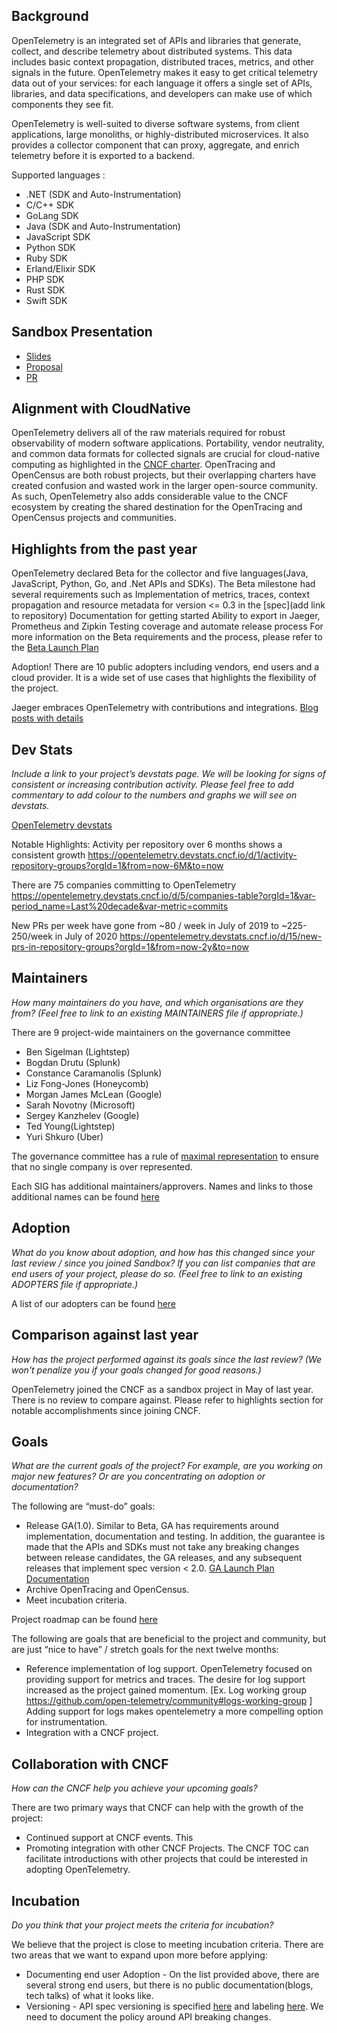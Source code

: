 ## Background
OpenTelemetry is an integrated set of APIs and libraries that generate, collect, and describe telemetry about distributed systems. This data includes basic context propagation, distributed traces, metrics, and other signals in the future. OpenTelemetry makes it easy to get critical telemetry data out of your services: for each language it offers a single set of APIs, libraries, and data specifications, and developers can make use of which components they see fit.

OpenTelemetry is well-suited to diverse software systems, from client applications, large monoliths, or highly-distributed microservices. It also provides a collector component that can proxy, aggregate, and enrich telemetry before it is exported to a backend.

Supported languages :
- .NET (SDK  and Auto-Instrumentation)
- C/C++ SDK
- GoLang SDK
- Java (SDK and Auto-Instrumentation)
- JavaScript SDK
- Python SDK
- Ruby SDK
- Erland/Elixir SDK
- PHP SDK
- Rust SDK
- Swift SDK

## Sandbox Presentation 
- [Slides](https://docs.google.com/presentation/d/1roUFtkiVw25N7nRuUnMa-ziNhb6vzhZAe43jpBfiDiw/edit#slide=id.g5724df7a45_0_258)
- [Proposal](https://github.com/cncf/toc/blob/f4ecf1bf391867d0840434b638cd9ef6cb2f57fe/proposals/sandbox/opentelemetry.adoc)
- [PR](https://github.com/cncf/toc/pull/233)


## Alignment with CloudNative
OpenTelemetry delivers all of the raw materials required for robust observability of modern software applications. Portability, vendor neutrality, and common data formats for collected signals are crucial for cloud-native computing as highlighted in the [CNCF charter](https://www.cncf.io/about/charter/). OpenTracing and OpenCensus are both robust projects, but their overlapping charters have created confusion and wasted work in the larger open-source community. As such, OpenTelemetry also adds considerable value to the CNCF ecosystem by creating the shared destination for the OpenTracing and OpenCensus projects and communities.


## Highlights from the past year

OpenTelemetry declared Beta for the collector and five languages(Java, JavaScript, Python, Go, and .Net APIs and SDKs). The Beta milestone had several requirements such as
Implementation of metrics, traces, context propagation and resource metadata for version <= 0.3 in the [spec](add link to repository)
Documentation for getting started
Ability to export in Jaeger, Prometheus and Zipkin
Testing coverage and automate release process
For more information on the Beta requirements and the process, please refer to the [Beta Launch Plan](https://docs.google.com/document/d/1eviggoIguOS89dgKL-8ntUOCfPP6FLWAoQkGoBDsld0/edit?usp=sharing)


Adoption! There are 10 public adopters including vendors, end users and a cloud provider. It is a wide set of use cases that highlights the flexibility of the project.

Jaeger embraces OpenTelemetry with contributions and integrations. [Blog posts with details](https://medium.com/jaegertracing/jaeger-embraces-opentelemetry-collector-90a545cbc24)


## Dev Stats
*Include a link to your project’s devstats page. We will be looking for signs of consistent or increasing contribution activity. Please feel free to add commentary to add colour to the numbers and graphs we will see on devstats.* 

[OpenTelemetry devstats](https://opentelemetry.devstats.cncf.io/) 

Notable Highlights:
Activity per repository over 6 months shows a consistent growth https://opentelemetry.devstats.cncf.io/d/1/activity-repository-groups?orgId=1&from=now-6M&to=now

There are 75 companies committing to OpenTelemetry https://opentelemetry.devstats.cncf.io/d/5/companies-table?orgId=1&var-period_name=Last%20decade&var-metric=commits

New PRs per week have gone from  ~80 / week  in July of 2019 to ~225-250/week in July of 2020 https://opentelemetry.devstats.cncf.io/d/15/new-prs-in-repository-groups?orgId=1&from=now-2y&to=now

## Maintainers
*How many maintainers do you have, and which organisations are they from? (Feel free to link to an existing MAINTAINERS file if appropriate.)*

There are 9 project-wide maintainers on the governance committee
- Ben Sigelman (Lightstep)
- Bogdan Drutu (Splunk)
- Constance Caramanolis (Splunk)
- Liz Fong-Jones (Honeycomb)
- Morgan James McLean (Google)
- Sarah Novotny (Microsoft)
- Sergey Kanzhelev (Google)
- Ted Young(Lightstep)
- Yuri Shkuro (Uber)

The governance committee has a rule of [maximal representation](https://github.com/open-telemetry/community/blob/master/governance-charter.md#maximal-representation) to ensure that no single company is over represented. 

Each SIG has additional maintainers/approvers. Names and links to those additional names can be found [here](https://github.com/open-telemetry/community/blob/master/community-members.md)


## Adoption
*What do you know about adoption, and how has this changed since your last review / since you joined Sandbox? If you can list companies that are end users of your project, please do so. (Feel free to link to an existing ADOPTERS file if appropriate.)*

A list of our adopters can be found [here](https://github.com/open-telemetry/community/blob/master/ADOPTERS.md)


## Comparison against last year
*How has the project performed against its goals since the last review? (We won't penalize you if your goals changed for good reasons.)*

OpenTelemetry joined the CNCF as a sandbox project in May of last year. There is no review to compare against. Please refer to highlights section for notable accomplishments since joining CNCF. 

## Goals
*What are the current goals of the project? For example, are you working on major new features? Or are you concentrating on adoption or documentation?*

The following are “must-do” goals:
- Release GA(1.0). Similar to Beta, GA has requirements around implementation, documentation and testing. In addition, the guarantee is made that the APIs and SDKs must not take any breaking changes between release candidates, the GA releases, and any subsequent releases that implement spec version < 2.0. [GA Launch Plan Documentation](https://docs.google.com/document/d/1dyXxsmpcHLvlpyvZc3HXBfKF-vrfJlMLAN6CQVzCEos/edit?usp=sharing)
- Archive OpenTracing and OpenCensus. 
- Meet incubation criteria. 

Project roadmap can be found [here](https://opentelemetry.io/project-status/)



The following are goals that are beneficial to the project and community, but are just “nice to have” / stretch goals for the next twelve months:
- Reference implementation of log support. OpenTelemetry focused on providing support for metrics and traces. The desire for log support increased as the project gained momentum. [Ex. Log working group https://github.com/open-telemetry/community#logs-working-group ] Adding support for logs makes opentelemetry a more compelling option for instrumentation. 
- Integration with a CNCF project.

## Collaboration with CNCF
*How can the CNCF help you achieve your upcoming goals?*

There are two primary ways that CNCF can help with the growth of the project:
- Continued support at CNCF events. This 
- Promoting integration with other CNCF Projects. The CNCF TOC can facilitate introductions with other projects that could be interested in adopting OpenTelemetry. 

## Incubation
*Do you think that your project meets the criteria for incubation?*

We believe that the project is close to meeting incubation criteria.
There are two areas that we want to expand upon more before applying: 
- Documenting end user Adoption - On the list provided above, there are several strong end users, but there is no public documentation(blogs, tech talks) of what it looks like. 
- Versioning - API spec versioning is specified [here](https://github.com/open-telemetry/opentelemetry-specification#versioning) and labeling [here](https://github.com/open-telemetry/opentelemetry-specification/blob/master/specification/library-guidelines.md#version-labeling ). We need to document the policy around API breaking changes.
